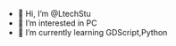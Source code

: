 - 👋 Hi, I’m @LtechStu
- 👀 I’m interested in PC
- 🌱 I’m currently learning GDScript,Python
  

<!---
LtechStu/LtechStu is a ✨ special ✨ repository because its `README.md` (this file) appears on your GitHub profile.
You can click the Preview link to take a look at your changes.
--->
